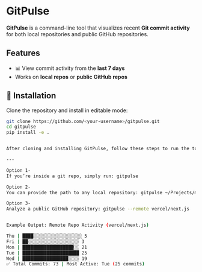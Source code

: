 #  GitPulse

**GitPulse** is a command-line tool that visualizes recent **Git commit activity** for both local repositories and public GitHub repositories.  




## Features
- 📊 View commit activity from the **last 7 days**
- Works on **local repos** or **public GitHub repos**




## 🧩 Installation

Clone the repository and install in editable mode:

```bash
git clone https://github.com/<your-username>/gitpulse.git
cd gitpulse
pip install -e .


After cloning and installing GitPulse, follow these steps to run the tool.

---

Option 1-
If you’re inside a git repo, simply run: gitpulse

Option 2-
You can provide the path to any local repository: gitpulse ~/Projects/my-repo

Option 3-
Analyze a public GitHub repository: gitpulse --remote vercel/next.js


Example Output: Remote Repo Activity (vercel/next.js)

Thu | ████░░░░░░░░░░░░░░░░░░ 5
Fri | ██░░░░░░░░░░░░░░░░░░░ 3
Mon | ███████████████████░░ 21
Tue | █████████████████████ 25
Wed | █████████████████░░░░ 19
✅ Total Commits: 73 | Most Active: Tue (25 commits)
